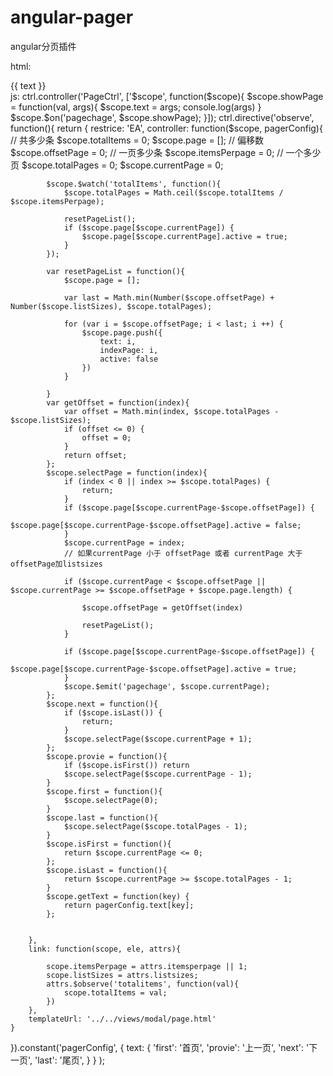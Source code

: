 ﻿# angular-pager
angular分页插件

html:
<div ng-controller="PageCtrl">
                    {{ text }}
                    <observe totalitems="204" listsizes="5" itemsperpage="10"></observe>
                </div>
js: 
ctrl.controller('PageCtrl', ['$scope', function($scope){
    $scope.showPage = function(val, args){
        $scope.text = args;
        console.log(args)
    }
    $scope.$on('pagechage', $scope.showPage);
}]);
ctrl.directive('observe', function(){
    return {
        restrice: 'EA',
        controller: function($scope, pagerConfig){
            // 共多少条
            $scope.totalItems = 0;
            $scope.page = [];
            // 偏移数
            $scope.offsetPage = 0;
            // 一页多少条
            $scope.itemsPerpage = 0;
            // 一个多少页
            $scope.totalPages = 0;
            $scope.currentPage = 0;

            $scope.$watch('totalItems', function(){
                $scope.totalPages = Math.ceil($scope.totalItems / $scope.itemsPerpage);

                resetPageList();
                if ($scope.page[$scope.currentPage]) {
                    $scope.page[$scope.currentPage].active = true;
                }
            });

            var resetPageList = function(){
                $scope.page = [];

                var last = Math.min(Number($scope.offsetPage) + Number($scope.listSizes), $scope.totalPages);

                for (var i = $scope.offsetPage; i < last; i ++) {
                    $scope.page.push({
                        text: i,
                        indexPage: i,
                        active: false
                    })
                }

            }
            var getOffset = function(index){
                var offset = Math.min(index, $scope.totalPages - $scope.listSizes);
                if (offset <= 0) {
                    offset = 0;
                }
                return offset;
            };
            $scope.selectPage = function(index){
                if (index < 0 || index >= $scope.totalPages) {
                    return;
                }
                if ($scope.page[$scope.currentPage-$scope.offsetPage]) {
                    $scope.page[$scope.currentPage-$scope.offsetPage].active = false;
                }
                $scope.currentPage = index;
                // 如果currentPage 小于 offsetPage 或者 currentPage 大于 offsetPage加listsizes

                if ($scope.currentPage < $scope.offsetPage || $scope.currentPage >= $scope.offsetPage + $scope.page.length) {

                    $scope.offsetPage = getOffset(index)

                    resetPageList();
                }

                if ($scope.page[$scope.currentPage-$scope.offsetPage]) {
                    $scope.page[$scope.currentPage-$scope.offsetPage].active = true;
                }
                $scope.$emit('pagechage', $scope.currentPage);
            };
            $scope.next = function(){
                if ($scope.isLast()) {
                    return;
                }
                $scope.selectPage($scope.currentPage + 1);
            };
            $scope.provie = function(){
                if ($scope.isFirst()) return
                $scope.selectPage($scope.currentPage - 1);
            }
            $scope.first = function(){
                $scope.selectPage(0);
            }
            $scope.last = function(){
                $scope.selectPage($scope.totalPages - 1);
            }
            $scope.isFirst = function(){
                return $scope.currentPage <= 0;
            };
            $scope.isLast = function(){
                return $scope.currentPage >= $scope.totalPages - 1;
            }
            $scope.getText = function(key) {
                return pagerConfig.text[key];
            };


        },
        link: function(scope, ele, attrs){

            scope.itemsPerpage = attrs.itemsperpage || 1;
            scope.listSizes = attrs.listsizes;
            attrs.$observe('totalitems', function(val){
                scope.totalItems = val;
            })
        },
        templateUrl: '../../views/modal/page.html'
    }
}).constant('pagerConfig', {
        text: {
            'first': '首页',
            'provie': '上一页',
            'next': '下一页',
            'last': '尾页',
        }
    }
);
